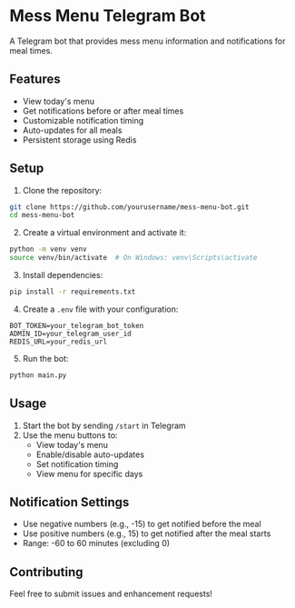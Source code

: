 # Mess Menu Telegram Bot

A Telegram bot that provides mess menu information and notifications for meal times.

## Features

- View today's menu
- Get notifications before or after meal times
- Customizable notification timing
- Auto-updates for all meals
- Persistent storage using Redis

## Setup

1. Clone the repository:
```bash
git clone https://github.com/yourusername/mess-menu-bot.git
cd mess-menu-bot
```

2. Create a virtual environment and activate it:
```bash
python -m venv venv
source venv/bin/activate  # On Windows: venv\Scripts\activate
```

3. Install dependencies:
```bash
pip install -r requirements.txt
```

4. Create a `.env` file with your configuration:
```
BOT_TOKEN=your_telegram_bot_token
ADMIN_ID=your_telegram_user_id
REDIS_URL=your_redis_url
```

5. Run the bot:
```bash
python main.py
```

## Usage

1. Start the bot by sending `/start` in Telegram
2. Use the menu buttons to:
   - View today's menu
   - Enable/disable auto-updates
   - Set notification timing
   - View menu for specific days

## Notification Settings

- Use negative numbers (e.g., -15) to get notified before the meal
- Use positive numbers (e.g., 15) to get notified after the meal starts
- Range: -60 to 60 minutes (excluding 0)

## Contributing

Feel free to submit issues and enhancement requests! 